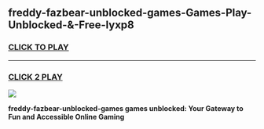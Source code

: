 
## freddy-fazbear-unblocked-games-Games-Play-Unblocked-&-Free-lyxp8
<h3>
<a href="https://premium76.site?title=freddy-fazbear-unblocked-games&ref=24A">CLICK TO PLAY</a></h3>
<hr>

<h3>
<a href="https://premium76.site?title=freddy-fazbear-unblocked-games&ref=24A">CLICK 2 PLAY</a>
  
</h3>

<a href="https://premium76.site?title=freddy-fazbear-unblocked-games&ref=24A"><img src="https://clearcache.store/games.png"></a>


**freddy-fazbear-unblocked-games games unblocked: Your Gateway to Fun and Accessible Online Gaming**
